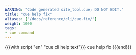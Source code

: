```yaml
---
WARNING: "Code generated site_tool.cue; DO NOT EDIT."
title: "cue help fix"
aliases: ["/docs/reference/cli/cue-fix/"]
weight: 1000
tags:
- cue command
---
```


{{{with script "en" "cue cli help text"}}}
cue help fix
{{{end}}}
